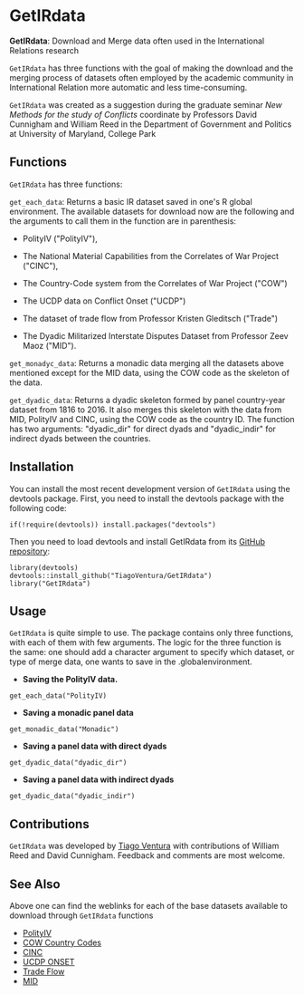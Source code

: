 # GetIRdata
**GetIRdata**: Download and Merge data often used in the International Relations research 

`GetIRdata` has three functions with the goal of making the download and the merging process of datasets often employed by the academic community in International Relation more automatic and less time-consuming. 

`GetIRdata` was created as a suggestion during the graduate seminar  _New Methods for the study of Conflicts_ coordinate by Professors David Cunnigham and William Reed in the Department of Government and Politics at University of Maryland, College Park

## Functions

`GetIRdata` has three functions:

`get_each_data`: Returns a basic IR dataset saved in one's R global environment. The available datasets for download now are the following and the arguments to call them in the function are in parenthesis:

- PolityIV ("PolityIV"), 

- The National Material Capabilities from the Correlates of War Project ("CINC"),

- The Country-Code system from the Correlates of War Project ("COW")

- The UCDP data on Conflict Onset ("UCDP")

- The dataset of trade flow from Professor Kristen Gleditsch ("Trade")

- The Dyadic Militarized Interstate Disputes Dataset from Professor Zeev Maoz ("MID"). 


`get_monadyc_data`: Returns a monadic data merging all the datasets above mentioned except for the MID data, using the COW code as the skeleton of the data.

`get_dyadic_data`: Returns a dyadic skeleton formed by panel country-year dataset from 1816 to 2016. It also merges this skeleton with the data from MID, PolityIV and CINC, using the COW code as the country ID. The function has two arguments: "dyadic_dir" for direct dyads and "dyadic_indir" for indirect dyads between the countries. 

## Installation

You can install the most recent development version of `GetIRdata` using the devtools package. First, you need to install the devtools package with the following code:

```
if(!require(devtools)) install.packages("devtools")
```

Then you need to load devtools and install GetIRdata from its [GitHub repository](https://github.com/TiagoVentura/GetIRdata):

```
library(devtools)
devtools::install_github("TiagoVentura/GetIRdata")
library("GetIRdata")
```

## Usage

`GetIRdata` is quite simple to use. The package contains only three functions, with each of them with few arguments. The logic for the three function is the same: one should add a character argument to specify which dataset, or type of merge data, one wants to save in the .globalenvironment. 

- **Saving the PolityIV data.**

```
get_each_data("PolityIV)
```

- **Saving a monadic panel data**

```
get_monadic_data("Monadic")
```

- **Saving a panel data with direct dyads**

```
get_dyadic_data("dyadic_dir")
```
- **Saving a panel data with indirect dyads**

```
get_dyadic_data("dyadic_indir")

```



## Contributions

`GetIRdata` was developed by [Tiago Ventura](https://github.com/TiagoVentura) with contributions of William Reed and David Cunnigham. Feedback and comments are most welcome.

## See Also 

Above one can find the weblinks for each of the base datasets available to download through  `GetIRdata` functions

- [PolityIV](http://privatewww.essex.ac.uk/~ksg/polity.html)
- [COW Country Codes](http://www.correlatesofwar.org/data-sets/state-system-membership)
- [CINC](http://www.correlatesofwar.org/data-sets/national-material-capabilities)
- [UCDP ONSET](http://ucdp.uu.se/downloads/)
- [Trade Flow](http://privatewww.essex.ac.uk/~ksg/exptradegdp.html)
- [MID](http://vanity.dss.ucdavis.edu/~maoz/datasets.htm)

